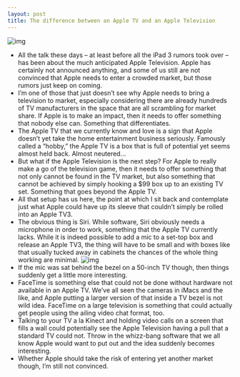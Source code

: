 ```yaml
---
layout: post
title: The difference between an Apple TV and an Apple Television
---
```

![img](http://media.idownloadblog.com/wp-content/uploads/2011/12/apple-tv.jpg)
* All the talk these days – at least before all the iPad 3 rumors took over – has been about the much anticipated Apple Television. Apple has certainly not announced anything, and some of us still are not convinced that Apple needs to enter a crowded market, but those rumors just keep on coming.
* I’m one of those that just doesn’t see why Apple needs to bring a television to market, especially considering there are already hundreds of TV manufacturers in the space that are all scrambling for market share. If Apple is to make an impact, then it needs to offer something that nobody else can. Something that differentiates.
* The Apple TV that we currently know and love is a sign that Apple doesn’t yet take the home entertainment business seriously. Famously called a “hobby,” the Apple TV is a box that is full of potential yet seems almost held back. Almost neutered…
* But what if the Apple Television is the next step? For Apple to really make a go of the television game, then it needs to offer something that not only cannot be found in the TV market, but also something that cannot be achieved by simply hooking a $99 box up to an existing TV set. Something that goes beyond the Apple TV.
* All that setup has us here, the point at which I sit back and contemplate just what Apple could have up its sleeve that couldn’t simply be rolled into an Apple TV3.
* The obvious thing is Siri. While software, Siri obviously needs a microphone in order to work, something that the Apple TV currently lacks. While it is indeed possible to add a mic to a set-top box and release an Apple TV3, the thing will have to be small and with boxes like that usually tucked away in cabinets the chances of the whole thing working are minimal.
![img](http://media.idownloadblog.com/wp-content/uploads/2011/12/siri-logo1.png)
* If the mic was sat behind the bezel on a 50-inch TV though, then things suddenly get a little more interesting.
* FaceTime is something else that could not be done without hardware not available in an Apple TV. We’ve all seen the cameras in iMacs and the like, and Apple putting a larger version of that inside a TV bezel is not wild idea. FaceTime on a large television is something that could actually get people using the ailing video chat format, too.
* Talking to your TV a la Kinect and holding video calls on a screen that fills a wall could potentially see the Apple Television having a pull that a standard TV could not. Throw in the whizz-bang software that we all know Apple would want to put out and the idea suddenly becomes interesting.
* Whether Apple should take the risk of entering yet another market though, I’m still not convinced.

